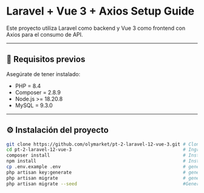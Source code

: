 # Laravel + Vue 3 + Axios Setup Guide

Este proyecto utiliza Laravel como backend y Vue 3 como frontend con Axios para el consumo de API.

---

## 🔧 Requisitos previos

Asegúrate de tener instalado:

- PHP = 8.4
- Composer = 2.8.9
- Node.js >= 18.20.8
- MySQL = 9.3.0

---

## ⚙️ Instalación del proyecto

```bash
git clone https://github.com/olymarket/pt-2-laravel-12-vue-3.git # Clona el repositorio
cd pt-2-laravel-12-vue-3                                         # Ingresa dentro del repositirio
composer install                                                 # Instala composer
npm install                                                      # Instala node
cp .env.example .env                                             # genera el archivo .env
php artisan key:generate                                         # genera la clave secreta
php artisan migrate                                              # genera la migracion de tablas
php artisan migrate --seed                                       #Genera los datos falsos